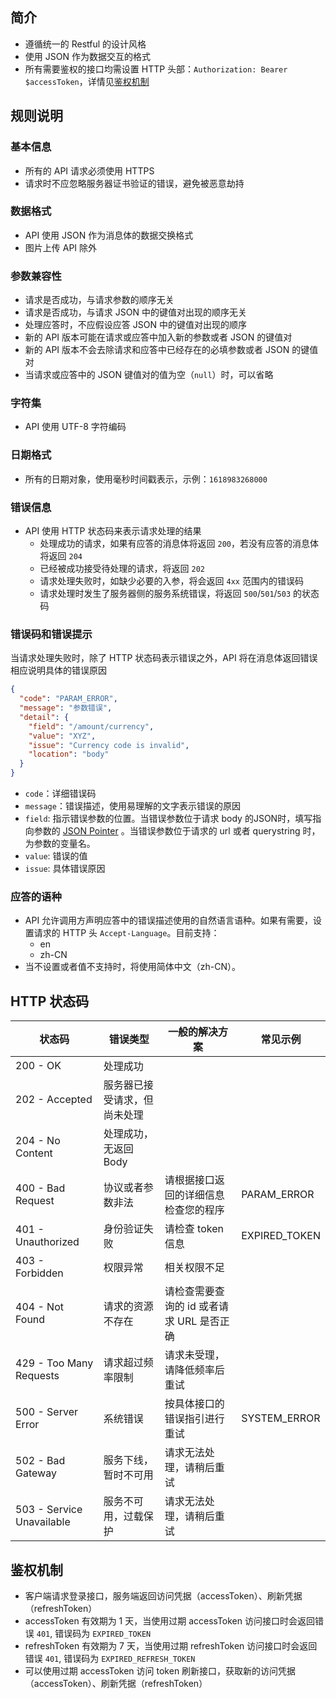 ## 简介

* 遵循统一的 Restful 的设计风格
* 使用 JSON 作为数据交互的格式
* 所有需要鉴权的接口均需设置 HTTP 头部：`Authorization: Bearer $accessToken`，详情见[鉴权机制](#Authentication)

## 规则说明

### 基本信息

* 所有的 API 请求必须使用 HTTPS
* 请求时不应忽略服务器证书验证的错误，避免被恶意劫持

### 数据格式

* API 使用 JSON 作为消息体的数据交换格式
* 图片上传 API 除外

### 参数兼容性

* 请求是否成功，与请求参数的顺序无关
* 请求是否成功，与请求 JSON 中的键值对出现的顺序无关
* 处理应答时，不应假设应答 JSON 中的键值对出现的顺序
* 新的 API 版本可能在请求或应答中加入新的参数或者 JSON 的键值对
* 新的 API 版本不会去除请求和应答中已经存在的必填参数或者 JSON 的键值对
* 当请求或应答中的 JSON 键值对的值为空（`null`）时，可以省略

### 字符集

* API 使用 UTF-8 字符编码

### 日期格式

* 所有的日期对象，使用毫秒时间戳表示，示例：`1618983268000`

### 错误信息

* API 使用 HTTP 状态码来表示请求处理的结果
  * 处理成功的请求，如果有应答的消息体将返回 `200`，若没有应答的消息体将返回 `204`
  * 已经被成功接受待处理的请求，将返回 `202`
  * 请求处理失败时，如缺少必要的入参，将会返回 `4xx` 范围内的错误码
  * 请求处理时发生了服务器侧的服务系统错误，将返回 `500`/`501`/`503` 的状态码

### 错误码和错误提示

当请求处理失败时，除了 HTTP 状态码表示错误之外，API 将在消息体返回错误相应说明具体的错误原因

```json
{
  "code": "PARAM_ERROR",
  "message": "参数错误",
  "detail": {
    "field": "/amount/currency",
    "value": "XYZ",
    "issue": "Currency code is invalid",
    "location": "body"
  }
}
```

* `code`：详细错误码
* `message`：错误描述，使用易理解的文字表示错误的原因
* `field`: 指示错误参数的位置。当错误参数位于请求 body 的JSON时，填写指向参数的 [JSON Pointer](https://tools.ietf.org/html/rfc6901) 。当错误参数位于请求的 url
  或者 querystring 时，为参数的变量名。
* `value`: 错误的值
* `issue`: 具体错误原因

### 应答的语种

* API 允许调用方声明应答中的错误描述使用的自然语言语种。如果有需要，设置请求的 HTTP 头 `Accept-Language`。目前支持：
  * en
  * zh-CN
* 当不设置或者值不支持时，将使用简体中文（zh-CN）。

## HTTP 状态码

|           状态码          |              错误类型              |                一般的解决方案                 |       常见示例      |
|---------------------------|------------------------------------|-----------------------------------------------|---------------------|
| 200 - OK                  |               处理成功             |                                               |                     |
| 202 - Accepted            |    服务器已接受请求，但尚未处理    |                                               |                     |
| 204 - No Content          |        处理成功，无返回 Body       |                                               |                     |
| 400 - Bad Request         |          协议或者参数非法          |      请根据接口返回的详细信息检查您的程序     | PARAM_ERROR         |
| 401 - Unauthorized        |            身份验证失败            |              请检查 token 信息                | EXPIRED_TOKEN       |
| 403 - Forbidden           |              权限异常              |                 相关权限不足                  |                     |
| 404 - Not Found           |           请求的资源不存在         |   请检查需要查询的 id 或者请求 URL 是否正确   |                     |
| 429 - Too Many Requests   |           请求超过频率限制         |         请求未受理，请降低频率后重试          |                     |
| 500 - Server Error        |              系统错误              |         按具体接口的错误指引进行重试          | SYSTEM_ERROR        |
| 502 - Bad Gateway         |         服务下线，暂时不可用       |           请求无法处理，请稍后重试            |                     |
| 503 - Service Unavailable |         服务不可用，过载保护       |           请求无法处理，请稍后重试            |                     |

<h2 id="Authentication">鉴权机制</h2>

* 客户端请求登录接口，服务端返回访问凭据（accessToken）、刷新凭据（refreshToken）
* accessToken 有效期为 1 天，当使用过期 accessToken 访问接口时会返回错误 `401`, 错误码为 `EXPIRED_TOKEN`
* refreshToken 有效期为 7 天，当使用过期 refreshToken 访问接口时会返回错误 `401`, 错误码为 `EXPIRED_REFRESH_TOKEN`
* 可以使用过期 accessToken 访问 token 刷新接口，获取新的访问凭据（accessToken）、刷新凭据（refreshToken）
